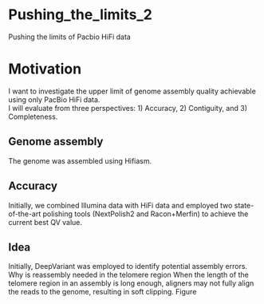 # Pushing_the_limits_2
Pushing the limits of Pacbio HiFi data

# Motivation   
I want to investigate the upper limit of genome assembly quality achievable using only PacBio HiFi data.   
I will evaluate from three perspectives: 1) Accuracy, 2) Contiguity, and 3) Completeness.   

## Genome assembly   
The genome was assembled using Hifiasm.   

## Accuracy   
Initially, we combined Illumina data with HiFi data and employed two state-of-the-art polishing tools (NextPolish2 and Racon+Merfin) to achieve the current best QV value.

## Idea
Initially, DeepVariant was employed to identify potential assembly errors.
Why is reassembly needed in the telomere region
When the length of the telomere region in an assembly is long enough, aligners may not fully align the reads to the genome, resulting in soft clipping.
Figure
